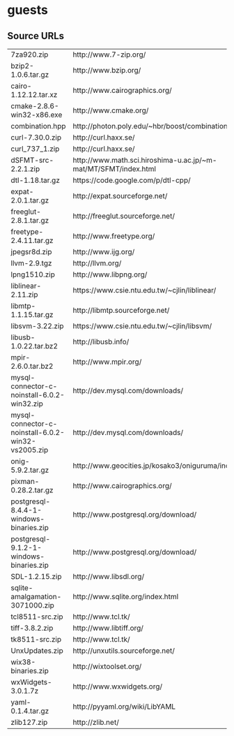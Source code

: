 guests
======

Source URLs
-----------

<table>

<tr><td>7za920.zip</td><td>http://www.7-zip.org/</td></tr>

<tr><td>bzip2-1.0.6.tar.gz</td><td>http://www.bzip.org/</td></tr>

<tr><td>cairo-1.12.12.tar.xz</td><td>http://www.cairographics.org/</td></tr>

<tr><td>cmake-2.8.6-win32-x86.exe</td><td>http://www.cmake.org/</td></tr>

<tr><td>combination.hpp</td><td>http://photon.poly.edu/~hbr/boost/combinations.html</td></tr>

<tr><td>curl-7.30.0.zip</td><td>http://curl.haxx.se/</td></tr>

<tr><td>curl_737_1.zip</td><td>http://curl.haxx.se/</td></tr>

<tr><td>dSFMT-src-2.2.1.zip</td><td>http://www.math.sci.hiroshima-u.ac.jp/~m-mat/MT/SFMT/index.html</td></tr>

<tr><td>dtl-1.18.tar.gz</td><td>https://code.google.com/p/dtl-cpp/</td></tr>

<tr><td>expat-2.0.1.tar.gz</td><td>http://expat.sourceforge.net/</td></tr>

<tr><td>freeglut-2.8.1.tar.gz</td><td>http://freeglut.sourceforge.net/</td></tr>

<tr><td>freetype-2.4.11.tar.gz</td><td>http://www.freetype.org/</td></tr>

<tr><td>jpegsr8d.zip</td><td>http://www.ijg.org/</td></tr>

<tr><td>llvm-2.9.tgz</td><td>http://llvm.org/</td></tr>

<tr><td>lpng1510.zip</td><td>http://www.libpng.org/</td></tr>

<tr><td>liblinear-2.11.zip</td><td>https://www.csie.ntu.edu.tw/~cjlin/liblinear/</td></tr>

<tr><td>libmtp-1.1.15.tar.gz</td><td>http://libmtp.sourceforge.net/</td></tr>

<tr><td>libsvm-3.22.zip</td><td>https://www.csie.ntu.edu.tw/~cjlin/libsvm/</td></tr>

<tr><td>libusb-1.0.22.tar.bz2</td><td>http://libusb.info/</td></tr>

<tr><td>mpir-2.6.0.tar.bz2</td><td>http://www.mpir.org/</td></tr>

<tr><td>mysql-connector-c-noinstall-6.0.2-win32.zip</td><td>http://dev.mysql.com/downloads/</td></tr>

<tr><td>mysql-connector-c-noinstall-6.0.2-win32-vs2005.zip</td><td>http://dev.mysql.com/downloads/</td></tr>

<tr><td>onig-5.9.2.tar.gz</td><td>http://www.geocities.jp/kosako3/oniguruma/index.html</td></tr>

<tr><td>pixman-0.28.2.tar.gz</td><td>http://www.cairographics.org/</td></tr>

<tr><td>postgresql-8.4.4-1-windows-binaries.zip</td><td>http://www.postgresql.org/download/</td></tr>

<tr><td>postgresql-9.1.2-1-windows-binaries.zip</td><td>http://www.postgresql.org/download/</td></tr>

<tr><td>SDL-1.2.15.zip</td><td>http://www.libsdl.org/</td></tr>

<tr><td>sqlite-amalgamation-3071000.zip</td><td>http://www.sqlite.org/index.html</td></tr>

<tr><td>tcl8511-src.zip</td><td>http://www.tcl.tk/</td><tr>

<tr><td>tiff-3.8.2.zip</td><td>http://www.libtiff.org/</td></tr>

<tr><td>tk8511-src.zip</td><td>http://www.tcl.tk/</td></tr>

<tr><td>UnxUpdates.zip</td><td>http://unxutils.sourceforge.net/</td></tr>

<tr><td>wix38-binaries.zip</td><td>http://wixtoolset.org/</td></tr>

<tr><td>wxWidgets-3.0.1.7z</td><td>http://www.wxwidgets.org/</td></tr>

<tr><td>yaml-0.1.4.tar.gz</td><td>http://pyyaml.org/wiki/LibYAML</td></tr>

<tr><td>zlib127.zip</td><td>http://zlib.net/</td></tr>

</table>

